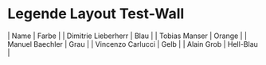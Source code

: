 # Legende Layout Test-Wall

| Name                | Farbe     |
| Dimitrie Lieberherr | Blau      |
| Tobias Manser       | Orange    |
| Manuel Baechler     | Grau      |
| Vincenzo Carlucci   | Gelb      |
| Alain Grob          | Hell-Blau |
